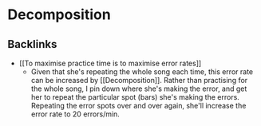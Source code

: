 # Decomposition
## Backlinks
* [[To maximise practice time is to maximise error rates]]
	* Given that she's repeating the whole song each time, this error rate can be increased by [[Decomposition]]. Rather than practising for the whole song, I pin down where she's making the error, and get her to repeat the particular spot (bars) she's making the errors. Repeating the error spots over and over again, she'll increase the error rate to 20 errors/min.

<!-- #evergreen -->

<!-- {BearID:56E96080-F9E3-4F15-BD61-FAA54C373BD0} -->
